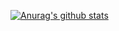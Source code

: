 [![Anurag's github stats](https://github-readme-stats.vercel.app/api?username=qdi5)](https://github.com/anuraghazra/github-readme-stats)
